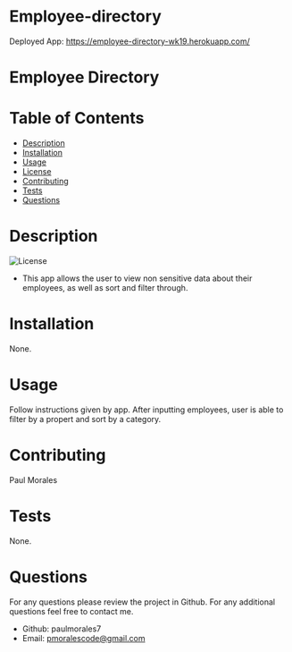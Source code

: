 # Employee-directory

Deployed App:
https://employee-directory-wk19.herokuapp.com/


  # Employee Directory
  
  # Table of Contents
  
  - [Description](#Description)
  - [Installation](#Installation)
  - [Usage](#Usage)
  - [License](#License)
  - [Contributing](#Contributing)
  - [Tests](#Tests)
  - [Questions](#Questions)
  
  # Description
  ![License](https://img.shields.io/badge/License--blue.svg "License Badge")
   - This app allows the user to view non sensitive data about their employees, as well as sort and filter through.
  # Installation
  None.
  # Usage
  Follow instructions given by app. After inputting employees, user is able to filter by a propert and sort by a category.
  # Contributing
  Paul Morales
  # Tests
  None.
  # Questions
  For any questions please review the project in Github. For any additional questions feel free to contact me.
  - Github: paulmorales7
  - Email: pmoralescode@gmail.com
  
